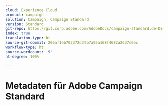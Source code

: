 ```yaml
---
cloud: Experience Cloud
product: campaign
solution: Campaign, Campaign Standard
version: Standard
git-repo: https://git.corp.adobe.com/AdobeDocs/campaign-standard.de-DE
index: true
translation-type: ht
source-git-commit: 206af1eb703372d39b7a05a168f4682a2637c6ec
workflow-type: ht
source-wordcount: '9'
ht-degree: 100%

---
```



# Metadaten für Adobe Campaign Standard
